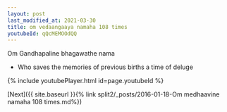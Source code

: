 ```yaml
---
layout: post
last_modified_at: 2021-03-30
title: om vedaangaaya namaha 108 times
youtubeId: qQcMEMOOdQQ
---
```

 
 
Om Gandhapaline bhagawathe nama 
 
 -  Who saves the memories of previous births a time of deluge 
 
  
 
  
 
 
 
 
 
 


{% include youtubePlayer.html id=page.youtubeId %}
 
[Next]({{ site.baseurl }}{% link  split2/_posts/2016-01-18-Om medhaavine namaha 108 times.md%})
 
